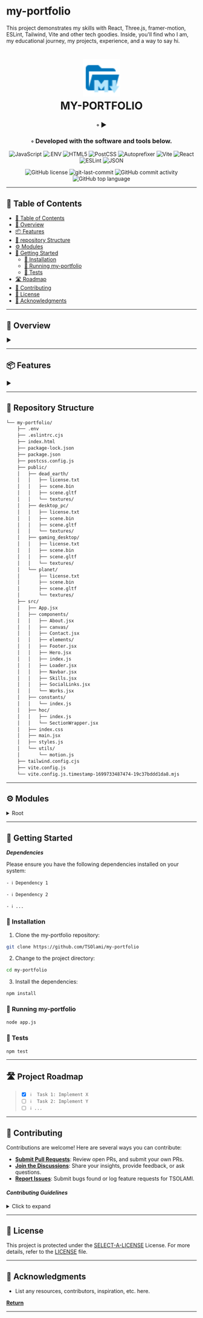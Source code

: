 # my-portfolio
This project demonstrates my skills with React, Three.js, framer-motion, ESLint, Tailwind, Vite and other tech goodies. Inside, you'll find who I am, my educational journey, my projects, experience, and a way to say hi.

<div align="center">
<h1 align="center">
<img src="https://raw.githubusercontent.com/PKief/vscode-material-icon-theme/ec559a9f6bfd399b82bb44393651661b08aaf7ba/icons/folder-markdown-open.svg" width="100" />
<br>MY-PORTFOLIO</h1>
<h3>◦ ►  </h3>
<h3>◦ Developed with the software and tools below.</h3>

<p align="center">
<img src="https://img.shields.io/badge/JavaScript-F7DF1E.svg?style=flat-square&logo=JavaScript&logoColor=black" alt="JavaScript" />
<img src="https://img.shields.io/badge/.ENV-ECD53F.svg?style=flat-square&logo=dotenv&logoColor=black" alt=".ENV" />
<img src="https://img.shields.io/badge/HTML5-E34F26.svg?style=flat-square&logo=HTML5&logoColor=white" alt="HTML5" />
<img src="https://img.shields.io/badge/PostCSS-DD3A0A.svg?style=flat-square&logo=PostCSS&logoColor=white" alt="PostCSS" />
<img src="https://img.shields.io/badge/Autoprefixer-DD3735.svg?style=flat-square&logo=Autoprefixer&logoColor=white" alt="Autoprefixer" />

<img src="https://img.shields.io/badge/Vite-646CFF.svg?style=flat-square&logo=Vite&logoColor=white" alt="Vite" />
<img src="https://img.shields.io/badge/React-61DAFB.svg?style=flat-square&logo=React&logoColor=black" alt="React" />
<img src="https://img.shields.io/badge/ESLint-4B32C3.svg?style=flat-square&logo=ESLint&logoColor=white" alt="ESLint" />
<img src="https://img.shields.io/badge/JSON-000000.svg?style=flat-square&logo=JSON&logoColor=white" alt="JSON" />
</p>
<img src="https://img.shields.io/github/license/TSOlami/my-portfolio?style=flat-square&color=5D6D7E" alt="GitHub license" />
<img src="https://img.shields.io/github/last-commit/TSOlami/my-portfolio?style=flat-square&color=5D6D7E" alt="git-last-commit" />
<img src="https://img.shields.io/github/commit-activity/m/TSOlami/my-portfolio?style=flat-square&color=5D6D7E" alt="GitHub commit activity" />
<img src="https://img.shields.io/github/languages/top/TSOlami/my-portfolio?style=flat-square&color=5D6D7E" alt="GitHub top language" />
</div>

---

## 📖 Table of Contents
- [📖 Table of Contents](#-table-of-contents)
- [📍 Overview](#-overview)
- [📦 Features](#-features)
- [📂 repository Structure](#-repository-structure)
- [⚙️ Modules](#modules)
- [🚀 Getting Started](#-getting-started)
    - [🔧 Installation](#-installation)
    - [🤖 Running my-portfolio](#-running-my-portfolio)
    - [🧪 Tests](#-tests)
- [🛣 Roadmap](#-roadmap)
- [🤝 Contributing](#-contributing)
- [📄 License](#-license)
- [👏 Acknowledgments](#-acknowledgments)

---


## 📍 Overview

►  

---

## 📦 Features

►  

---


## 📂 Repository Structure

```sh
└── my-portfolio/
    ├── .env
    ├── .eslintrc.cjs
    ├── index.html
    ├── package-lock.json
    ├── package.json
    ├── postcss.config.js
    ├── public/
    │   ├── dead_earth/
    │   │   ├── license.txt
    │   │   ├── scene.bin
    │   │   ├── scene.gltf
    │   │   └── textures/
    │   ├── desktop_pc/
    │   │   ├── license.txt
    │   │   ├── scene.bin
    │   │   ├── scene.gltf
    │   │   └── textures/
    │   ├── gaming_desktop/
    │   │   ├── license.txt
    │   │   ├── scene.bin
    │   │   ├── scene.gltf
    │   │   └── textures/
    │   └── planet/
    │       ├── license.txt
    │       ├── scene.bin
    │       ├── scene.gltf
    │       └── textures/
    ├── src/
    │   ├── App.jsx
    │   ├── components/
    │   │   ├── About.jsx
    │   │   ├── canvas/
    │   │   ├── Contact.jsx
    │   │   ├── elements/
    │   │   ├── Footer.jsx
    │   │   ├── Hero.jsx
    │   │   ├── index.js
    │   │   ├── Loader.jsx
    │   │   ├── Navbar.jsx
    │   │   ├── Skills.jsx
    │   │   ├── SocialLinks.jsx
    │   │   └── Works.jsx
    │   ├── constants/
    │   │   └── index.js
    │   ├── hoc/
    │   │   ├── index.js
    │   │   └── SectionWrapper.jsx
    │   ├── index.css
    │   ├── main.jsx
    │   ├── styles.js
    │   └── utils/
    │       └── motion.js
    ├── tailwind.config.cjs
    ├── vite.config.js
    └── vite.config.js.timestamp-1699733487474-19c37bddd1da8.mjs

```

---


## ⚙️ Modules

<details closed><summary>Root</summary>

| File                                                                                                                                                                   | Summary       |
| ---                                                                                                                                                                    | ---           |
| [.env](https://github.com/TSOlami/my-portfolio/blob/main/.env)                                                                                                         | ►   |
| [.eslintrc.cjs](https://github.com/TSOlami/my-portfolio/blob/main/.eslintrc.cjs)                                                                                       | ►   |
| [index.html](https://github.com/TSOlami/my-portfolio/blob/main/index.html)                                                                                             | ►   |
| [package-lock.json](https://github.com/TSOlami/my-portfolio/blob/main/package-lock.json)                                                                               | ►   |
| [package.json](https://github.com/TSOlami/my-portfolio/blob/main/package.json)                                                                                         | ►   |
| [postcss.config.js](https://github.com/TSOlami/my-portfolio/blob/main/postcss.config.js)                                                                               | ►   |
| [tailwind.config.cjs](https://github.com/TSOlami/my-portfolio/blob/main/tailwind.config.cjs)                                                                           | ►   |
| [vite.config.js](https://github.com/TSOlami/my-portfolio/blob/main/vite.config.js)                                                                                     | ►   |
| [vite.config.js.timestamp-1699733487474-19c37bddd1da8.mjs](https://github.com/TSOlami/my-portfolio/blob/main/vite.config.js.timestamp-1699733487474-19c37bddd1da8.mjs) | ►   |
| [license.txt](https://github.com/TSOlami/my-portfolio/blob/main/public\dead_earth\license.txt)                                                                         | ►   |
| [scene.gltf](https://github.com/TSOlami/my-portfolio/blob/main/public\dead_earth\scene.gltf)                                                                           | ►   |
| [license.txt](https://github.com/TSOlami/my-portfolio/blob/main/public\desktop_pc\license.txt)                                                                         | ►   |
| [scene.gltf](https://github.com/TSOlami/my-portfolio/blob/main/public\desktop_pc\scene.gltf)                                                                           | ►   |
| [license.txt](https://github.com/TSOlami/my-portfolio/blob/main/public\gaming_desktop\license.txt)                                                                     | ►   |
| [scene.gltf](https://github.com/TSOlami/my-portfolio/blob/main/public\gaming_desktop\scene.gltf)                                                                       | ►   |
| [license.txt](https://github.com/TSOlami/my-portfolio/blob/main/public\planet\license.txt)                                                                             | ►   |
| [scene.gltf](https://github.com/TSOlami/my-portfolio/blob/main/public\planet\scene.gltf)                                                                               | ►   |
| [App.jsx](https://github.com/TSOlami/my-portfolio/blob/main/src\App.jsx)                                                                                               | ►   |
| [index.css](https://github.com/TSOlami/my-portfolio/blob/main/src\index.css)                                                                                           | ►   |
| [main.jsx](https://github.com/TSOlami/my-portfolio/blob/main/src\main.jsx)                                                                                             | ►   |
| [styles.js](https://github.com/TSOlami/my-portfolio/blob/main/src\styles.js)                                                                                           | ►   |
| [About.jsx](https://github.com/TSOlami/my-portfolio/blob/main/src\components\About.jsx)                                                                                | ►   |
| [Contact.jsx](https://github.com/TSOlami/my-portfolio/blob/main/src\components\Contact.jsx)                                                                            | ►   |
| [Footer.jsx](https://github.com/TSOlami/my-portfolio/blob/main/src\components\Footer.jsx)                                                                              | ►   |
| [Hero.jsx](https://github.com/TSOlami/my-portfolio/blob/main/src\components\Hero.jsx)                                                                                  | ►   |
| [index.js](https://github.com/TSOlami/my-portfolio/blob/main/src\components\index.js)                                                                                  | ►   |
| [Loader.jsx](https://github.com/TSOlami/my-portfolio/blob/main/src\components\Loader.jsx)                                                                              | ►   |
| [Navbar.jsx](https://github.com/TSOlami/my-portfolio/blob/main/src\components\Navbar.jsx)                                                                              | ►   |
| [Skills.jsx](https://github.com/TSOlami/my-portfolio/blob/main/src\components\Skills.jsx)                                                                              | ►   |
| [SocialLinks.jsx](https://github.com/TSOlami/my-portfolio/blob/main/src\components\SocialLinks.jsx)                                                                    | ►   |
| [Works.jsx](https://github.com/TSOlami/my-portfolio/blob/main/src\components\Works.jsx)                                                                                | ►   |
| [Computers.jsx](https://github.com/TSOlami/my-portfolio/blob/main/src\components\canvas\Computers.jsx)                                                                 | ►   |
| [Earth.jsx](https://github.com/TSOlami/my-portfolio/blob/main/src\components\canvas\Earth.jsx)                                                                         | ►   |
| [index.js](https://github.com/TSOlami/my-portfolio/blob/main/src\components\canvas\index.js)                                                                           | ►   |
| [Stars.jsx](https://github.com/TSOlami/my-portfolio/blob/main/src\components\canvas\Stars.jsx)                                                                         | ►   |
| [HeroText.jsx](https://github.com/TSOlami/my-portfolio/blob/main/src\components\elements\HeroText.jsx)                                                                 | ►   |
| [ImageSlider.jsx](https://github.com/TSOlami/my-portfolio/blob/main/src\components\elements\ImageSlider.jsx)                                                           | ►   |
| [MarqueeCards.jsx](https://github.com/TSOlami/my-portfolio/blob/main/src\components\elements\MarqueeCards.jsx)                                                         | ►   |
| [SectionTitle.jsx](https://github.com/TSOlami/my-portfolio/blob/main/src\components\elements\SectionTitle.jsx)                                                         | ►   |
| [SkillsCards.jsx](https://github.com/TSOlami/my-portfolio/blob/main/src\components\elements\SkillsCards.jsx)                                                           | ►   |
| [index.js](https://github.com/TSOlami/my-portfolio/blob/main/src\constants\index.js)                                                                                   | ►   |
| [index.js](https://github.com/TSOlami/my-portfolio/blob/main/src\hoc\index.js)                                                                                         | ►   |
| [SectionWrapper.jsx](https://github.com/TSOlami/my-portfolio/blob/main/src\hoc\SectionWrapper.jsx)                                                                     | ►   |
| [motion.js](https://github.com/TSOlami/my-portfolio/blob/main/src\utils\motion.js)                                                                                     | ►   |

</details>

---

## 🚀 Getting Started

***Dependencies***

Please ensure you have the following dependencies installed on your system:

`- ℹ️ Dependency 1`

`- ℹ️ Dependency 2`

`- ℹ️ ...`

### 🔧 Installation

1. Clone the my-portfolio repository:
```sh
git clone https://github.com/TSOlami/my-portfolio
```

2. Change to the project directory:
```sh
cd my-portfolio
```

3. Install the dependencies:
```sh
npm install
```

### 🤖 Running my-portfolio

```sh
node app.js
```

### 🧪 Tests
```sh
npm test
```

---


## 🛣 Project Roadmap

> - [X] `ℹ️  Task 1: Implement X`
> - [ ] `ℹ️  Task 2: Implement Y`
> - [ ] `ℹ️ ...`


---

## 🤝 Contributing

Contributions are welcome! Here are several ways you can contribute:

- **[Submit Pull Requests](https://github.com/TSOlami/my-portfolio/blob/main/CONTRIBUTING.md)**: Review open PRs, and submit your own PRs.
- **[Join the Discussions](https://github.com/TSOlami/my-portfolio/discussions)**: Share your insights, provide feedback, or ask questions.
- **[Report Issues](https://github.com/TSOlami/my-portfolio/issues)**: Submit bugs found or log feature requests for TSOLAMI.

#### *Contributing Guidelines*

<details closed>
<summary>Click to expand</summary>

1. **Fork the Repository**: Start by forking the project repository to your GitHub account.
2. **Clone Locally**: Clone the forked repository to your local machine using a Git client.
   ```sh
   git clone <your-forked-repo-url>
   ```
3. **Create a New Branch**: Always work on a new branch, giving it a descriptive name.
   ```sh
   git checkout -b new-feature-x
   ```
4. **Make Your Changes**: Develop and test your changes locally.
5. **Commit Your Changes**: Commit with a clear and concise message describing your updates.
   ```sh
   git commit -m 'Implemented new feature x.'
   ```
6. **Push to GitHub**: Push the changes to your forked repository.
   ```sh
   git push origin new-feature-x
   ```
7. **Submit a Pull Request**: Create a PR against the original project repository. Clearly describe the changes and their motivations.

Once your PR is reviewed and approved, it will be merged into the main branch.

</details>

---

## 📄 License


This project is protected under the [SELECT-A-LICENSE](https://choosealicense.com/licenses) License. For more details, refer to the [LICENSE](https://choosealicense.com/licenses/) file.

---

## 👏 Acknowledgments

- List any resources, contributors, inspiration, etc. here.

[**Return**](#Top)

---

